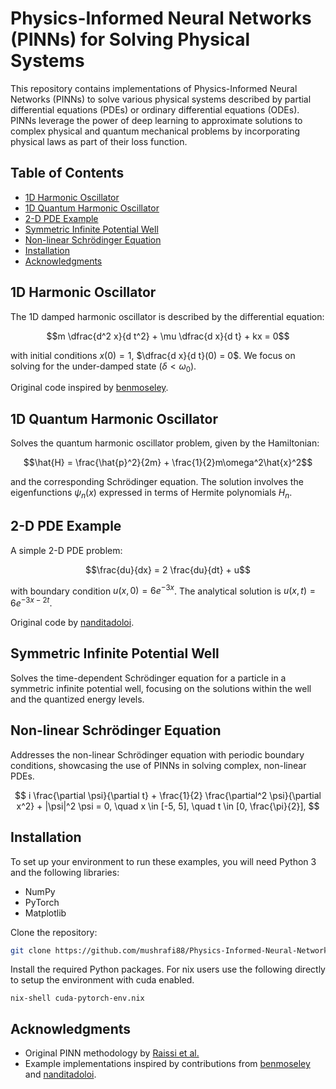 # Physics-Informed Neural Networks (PINNs) for Solving Physical Systems

This repository contains implementations of Physics-Informed Neural Networks (PINNs) to solve various physical systems described by partial differential equations (PDEs) or ordinary differential equations (ODEs). PINNs leverage the power of deep learning to approximate solutions to complex physical and quantum mechanical problems by incorporating physical laws as part of their loss function.

## Table of Contents

- [1D Harmonic Oscillator](#1d-harmonic-oscillator)
- [1D Quantum Harmonic Oscillator](#1d-quantum-harmonic-oscillator)
- [2-D PDE Example](#2-d-pde-example)
- [Symmetric Infinite Potential Well](#symmetric-infinite-potential-well)
- [Non-linear Schrödinger Equation](#non-linear-schrödinger-equation)
- [Installation](#installation)
- [Acknowledgments](#acknowledgments)

## 1D Harmonic Oscillator

The 1D damped harmonic oscillator is described by the differential equation:

$$m \dfrac{d^2 x}{d t^2} + \mu \dfrac{d x}{d t} + kx = 0$$

with initial conditions $x(0) = 1$, $\dfrac{d x}{d t}(0) = 0$. We focus on solving for the under-damped state ($\delta < \omega_0$).

Original code inspired by [benmoseley](https://github.com/benmoseley/harmonic-oscillator-pinn).

## 1D Quantum Harmonic Oscillator

Solves the quantum harmonic oscillator problem, given by the Hamiltonian:

$$\hat{H} = \frac{\hat{p}^2}{2m} + \frac{1}{2}m\omega^2\hat{x}^2$$

and the corresponding Schrödinger equation. The solution involves the eigenfunctions $\psi_n(x)$ expressed in terms of Hermite polynomials $H_n$.

## 2-D PDE Example

A simple 2-D PDE problem:

$$\frac{du}{dx} = 2 \frac{du}{dt} + u$$

with boundary condition $u(x,0) = 6e^{-3x}$. The analytical solution is $u(x,t) = 6e^{-3x-2t}$.

Original code by [nanditadoloi](https://github.com/nanditadoloi/PINN/tree/main).

## Symmetric Infinite Potential Well

Solves the time-dependent Schrödinger equation for a particle in a symmetric infinite potential well, focusing on the solutions within the well and the quantized energy levels.

## Non-linear Schrödinger Equation

Addresses the non-linear Schrödinger equation with periodic boundary conditions, showcasing the use of PINNs in solving complex, non-linear PDEs.

$$
i \frac{\partial \psi}{\partial t} + \frac{1}{2} \frac{\partial^2 \psi}{\partial x^2} + |\psi|^2 \psi = 0, \quad x \in [-5, 5], \quad t \in [0, \frac{\pi}{2}],
$$


## Installation

To set up your environment to run these examples, you will need Python 3 and the following libraries:
- NumPy
- PyTorch
- Matplotlib

Clone the repository:

```bash
git clone https://github.com/mushrafi88/Physics-Informed-Neural-Networks-for-Quantum-Dynamics.git
```

Install the required Python packages. For nix users use the following directly to setup the environment with cuda enabled.

```
nix-shell cuda-pytorch-env.nix
```

## Acknowledgments

- Original PINN methodology by [Raissi et al.](https://www.sciencedirect.com/science/article/abs/pii/S0021999118307125)
- Example implementations inspired by contributions from [benmoseley](https://github.com/benmoseley/harmonic-oscillator-pinn) and [nanditadoloi](https://github.com/nanditadoloi/PINN/tree/main).



